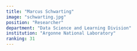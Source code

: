 ```yaml
---
title: "Marcus Schwarting"
image: "schwarting.jpg"
position: "Researcher"
department: "Data Science and Learning Division"
institution: "Argonne National Laboratory"
ranking: 31
---
```

